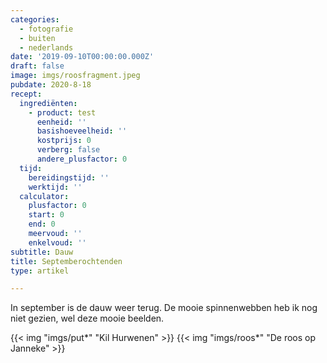 ```yaml
---
categories:
  - fotografie
  - buiten
  - nederlands
date: '2019-09-10T00:00:00.000Z'
draft: false
image: imgs/roosfragment.jpeg
pubdate: 2020-8-18
recept:
  ingrediënten:
    - product: test
      eenheid: ''
      basishoeveelheid: ''
      kostprijs: 0
      verberg: false
      andere_plusfactor: 0
  tijd:
    bereidingstijd: ''
    werktijd: ''
  calculator:
    plusfactor: 0
    start: 0
    end: 0
    meervoud: ''
    enkelvoud: ''
subtitle: Dauw
title: Septemberochtenden
type: artikel

---
```


In september is de dauw weer terug. De mooie spinnenwebben heb ik nog niet gezien, wel deze mooie beelden.

{{< img "imgs/put*" "Kil Hurwenen" >}}
{{< img "imgs/roos*" "De roos op Janneke" >}}


